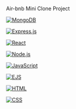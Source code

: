 Air-bnb Mini Clone Project




[![MongoDB](https://img.shields.io/badge/MongoDB-4EA94B?logo=mongodb&style=flat-square)](https://www.mongodb.com/)

[![Express.js](https://img.shields.io/badge/Express.js-000000?logo=express&style=flat-square)](https://expressjs.com/)

[![React](https://img.shields.io/badge/React-61DAFB?logo=react&style=flat-square)](https://reactjs.org/)

[![Node.js](https://img.shields.io/badge/Node.js-43853D?logo=node.js&style=flat-square)](https://nodejs.org/)

[![JavaScript](https://img.shields.io/badge/JavaScript-ES6-yellow?logo=javascript&style=flat-square)](https://www.javascript.com/)

[![EJS](https://img.shields.io/badge/EJS-8B4513?logo=ejs&style=flat-square)](https://ejs.co/)

[![HTML](https://img.shields.io/badge/HTML-5-blue?logo=html5&style=flat-square)](https://developer.mozilla.org/en-US/docs/Web/HTML)

[![CSS](https://img.shields.io/badge/CSS-3-blueviolet?logo=css3&style=flat-square)](https://developer.mozilla.org/en-US/docs/Web/CSS)

